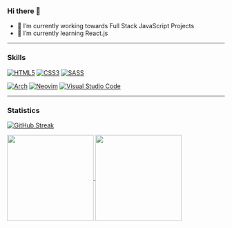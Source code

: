 ### Hi there 👋

-  🔭 I’m currently working towards Full Stack JavaScript Projects
- 🌱 I’m currently learning React.js

---

### Skills

[![HTML5](https://img.shields.io/badge/html5-%23E34F26.svg?style=for-the-badge&logo=html5&logoColor=white)](https://html.spec.whatwg.org/multipage/)
[![CSS3](https://img.shields.io/badge/css3-%231572B6.svg?style=for-the-badge&logo=css3&logoColor=white)](https://www.w3.org/Style/CSS/)
[![SASS](https://img.shields.io/badge/SASS-hotpink.svg?style=for-the-badge&logo=SASS&logoColor=white)](https://sass-lang.com/)

[![Arch](https://img.shields.io/badge/Arch%20Linux-1793D1?logo=arch-linux&logoColor=fff&style=for-the-badge)](https://archlinux.org/)
[![Neovim](https://img.shields.io/badge/NeoVim-%2357A143.svg?&style=for-the-badge&logo=neovim&logoColor=white)](https://neovim.io/)
[![Visual Studio Code](https://img.shields.io/badge/Visual%20Studio%20Code-0078d7.svg?style=for-the-badge&logo=visual-studio-code&logoColor=white)](https://code.visualstudio.com/)

---

### Statistics

[![GitHub Streak](https://github-readme-streak-stats.herokuapp.com/?user=Gaurish17sharma&theme=catppuccin-macchiato)](https://git.io/streak-stats)

<a href="https://git.io/streak-stats">
    <img height=200 align="center" src="https://github-readme-streak-stats.herokuapp.com/?user=Gaurish17sharma&theme=tokyonight" />
</a>
<a href="https://github.com/anuraghazra/convoychat">
    <img height=200 align="center" src="https://github-readme-stats.vercel.app/api/top-langs?username=Gaurish17sharma&layout=donut&theme=tokyonight" />
</a>


